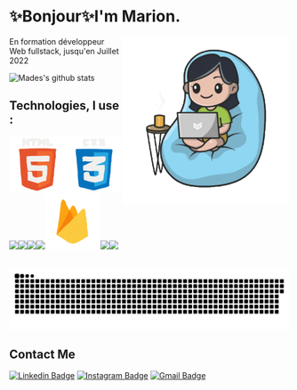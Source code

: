 
<!--  ![IM](https://github.com/MaDes69/MaDes69/blob/main/img/IronMan.gif); -->
<h1>✨Bonjour✨I'm Marion.</h1>
<p><img align= "right"  src="https://github.com/MaDes69/MaDes69/blob/main/img/She.gif" width="300"  /></p> 

<p> En formation développeur Web fullstack, jusqu'en Juillet 2022</p>


![Mades's github stats](https://github-readme-stats.vercel.app/api?username=MaDes69&show_icons=true&theme=dracula)




## Technologies, I use :

<img src="https://github.com/MaDes69/MaDes69/blob/main/img/html.gif" width="100"><img src="https://github.com/MaDes69/MaDes69/blob/main/img/css.gif" width="100"><img src="https://media3.giphy.com/media/ln7z2eWriiQAllfVcn/200w.webp" width="100"><img src="https://i.giphy.com/media/eNAsjO55tPbgaor7ma/200w.webp" width="100"><img src="https://i.giphy.com/media/VgGthkhUvGgOit7Y9i/200.webp" width="100"><img src="https://i.giphy.com/media/IdyAQJVN2kVPNUrojM/200.webp" width="100"><img src="https://github.com/MaDes69/MaDes69/blob/main/img/firebase.gif" width="100"><img src="https://i.giphy.com/media/KzJkzjggfGN5Py6nkT/200.webp" width="100"><img src="https://i.giphy.com/media/IdyAQJVN2kVPNUrojM/200.webp" width="100"><br><br>


![MaDes69 snake gif](https://github.com/MaDes69/MaDes69/blob/main/img/github-contribution-grid-snake.svg)


<!-- <img src="https://github.com/MaDes69/MaDes69/blob/main/img/mongo.gif" width="100"> -->
 
<!-- <p>
  <img alt="Heroku" src="https://img.shields.io/badge/-Heroku-430098?style=flat-square&logo=heroku&logoColor=white" />
  <img alt="redux" src="https://img.shields.io/badge/-Redux-764ABC?style=flat-square&logo=redux&logoColor=white" />
  <img alt="Styled Components" src="https://img.shields.io/badge/-Styled_Components-db7092?style=flat-square&logo=styled-components&logoColor=white" />
  <img alt="npm" src="https://img.shields.io/badge/-NPM-CB3837?style=flat-square&logo=npm&logoColor=white" />
  <img alt="MongoDB" src="https://img.shields.io/badge/-MongoDB-13aa52?style=flat-square&logo=mongodb&logoColor=white" />
  <img alt="Nodejs" src="https://img.shields.io/badge/-Nodejs-43853d?style=flat-square&logo=Node.js&logoColor=white" />
</p>

![HTML5](https://img.shields.io/badge/-HTML5-%23E44D27?style=flat-square&logo=html5&logoColor=ffffff)
![CSS3](https://img.shields.io/badge/-CSS3-%231572B6?style=flat-square&logo=css3)
![JavaScript](https://img.shields.io/badge/-JavaScript-%23F7DF1C?style=flat-square&logo=javascript&logoColor=000000&labelColor=%23F7DF1C&color=%23FFCE5A)
![TypeScript](https://img.shields.io/badge/-TypeScript-007ACC?style=flat-square&logo=typescript&logoColor=white)
![Vue.js](https://img.shields.io/badge/-Vue.js-%232c3e50?style=flat-square&logo=vuedotjs)
![React](https://img.shields.io/badge/-React-%23282C34?style=flat-square&logo=react)

![Sass](https://img.shields.io/badge/-Sass-%23CC6699?style=flat-square&logo=sass&logoColor=ffffff)
![TailwindCss](https://img.shields.io/badge/-TailwindCss-%231a202c?style=flat-square&logo=tailwind-css)

![Webpack](https://img.shields.io/badge/-Webpack-%232C3A42?style=flat-square&logo=webpack)
![Git](https://img.shields.io/badge/-Git-%23F05032?style=flat-square&logo=git&logoColor=%23ffffff)
![VS Code](https://img.shields.io/badge/-VSCode-%23007ACC?style=flat-square&logo=visual-studio-code)
![Netlify](https://img.shields.io/badge/-Netlify-%2300C7B7?style=flat-square&logo=netlify&logoColor=ffffff) -->



## Contact Me 

[![Linkedin Badge](https://img.shields.io/badge/-mariondesmurs-blue?style=flat&logo=Linkedin&logoColor=white&link=https://www.linkedin.com/in/marion-desmurs-28290b223/)](https://www.linkedin.com/in/marion-desmurs-28290b223/)
[![Instagram Badge](https://img.shields.io/badge/-@Ma.Des69-purple?style=flat&logo=instagram&logoColor=white&link=https://instagram.com/Ma.Des69/)](https://instagram.com/Ma.Des69)
[![Gmail Badge](https://img.shields.io/badge/-mariondesmurs-c14438?style=flat&logo=Gmail&logoColor=white&link=mailto:mariondesmurs@gmail.com)](mailto:mariondesmurs@gmail.com)






<!-- <div style="width:100%;height:0;padding-bottom:56%;position:relative;"><iframe src="https://giphy.com/embed/cPifFlpBQJVKNGY19p" width="100%" height="100%" style="position:absolute" frameBorder="0" class="giphy-embed" allowFullScreen></iframe></div><p><a href="https://giphy.com/gifs/disneyplus-cPifFlpBQJVKNGY19p">via GIPHY</a></p> -->

<!-- <div style="width:100%;height:0;padding-bottom:56%;position:relative;"><iframe src="https://giphy.com/embed/Sdx4jomSAfL2VqzD0A" width="100%" height="100%" style="position:absolute" frameBorder="0" class="giphy-embed" allowFullScreen></iframe></div><p><a href="https://giphy.com/gifs/disneyplus-disney-marvel-studios-marvelstudios-Sdx4jomSAfL2VqzD0A">via GIPHY</a></p>  -->


